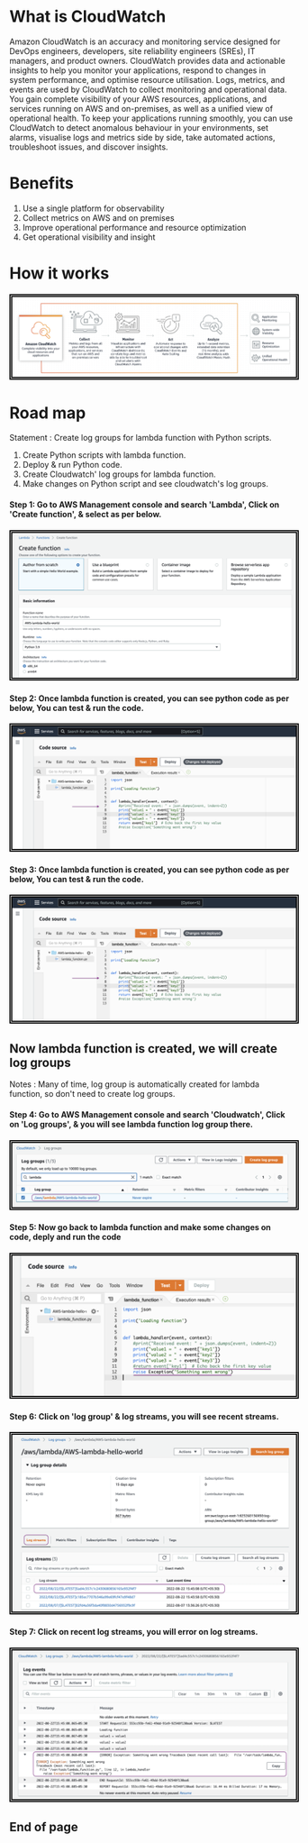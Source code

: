 # What is CloudWatch

Amazon CloudWatch is an accuracy and monitoring service designed for DevOps engineers, developers, site reliability engineers (SREs), IT managers, and product owners. CloudWatch provides data and actionable insights to help you monitor your applications, respond to changes in system performance, and optimise resource utilisation. Logs, metrics, and events are used by CloudWatch to collect monitoring and operational data. You gain complete visibility of your AWS resources, applications, and services running on AWS and on-premises, as well as a unified view of operational health. To keep your applications running smoothly, you can use CloudWatch to detect anomalous behaviour in your environments, set alarms, visualise logs and metrics side by side, take automated actions, troubleshoot issues, and discover insights.

# Benefits 
1) Use a single platform for observability  
2) Collect metrics on AWS and on premises 
3) Improve operational performance and resource optimization 
4) Get operational visibility and insight

# How it works
####
<img src="/AWS CloudWatch/Images/AWS Cloudwatch 6.png" width="auto" height="auto" style="border:5px double black;"
     alt="Application Load Balancer"
     style="float: left; margin-right: 6px;" />
####

# Road map

Statement : Create log groups for lambda function with Python scripts.

1) Create Python scripts with lambda function.
2) Deploy & run Python code.
3) Create Cloudwatch' log groups for lambda function.
4) Make changes on Python script and see cloudwatch's log groups.


#### Step 1: Go to AWS Management console and search 'Lambda', Click on 'Create function', & select as per below.
####
<img src="/AWS CloudWatch/Images/AWS Cloudwatch 9.png" width="auto" height="auto" style="border:5px double black;"
     alt="Application Load Balancer"
     style="float: left; margin-right: 6px;" />
####

#### Step 2: Once lambda function is created, you can see python code as per below, You can test & run the code.
####
<img src="/AWS CloudWatch/Images/AWS Cloudwatch 1.png" width="auto" height="auto" style="border:5px double black;"
     alt="Application Load Balancer"
     style="float: left; margin-right: 6px;" />
####

#### Step 3: Once lambda function is created, you can see python code as per below, You can test & run the code.
####
<img src="/AWS CloudWatch/Images/AWS Cloudwatch 1.png" width="auto" height="auto" style="border:5px double black;"
     alt="Application Load Balancer"
     style="float: left; margin-right: 6px;" />
####

## Now lambda function is created, we will create log groups ##
Notes : Many of time, log group is automatically created for lambda function, so don't need to create log groups.

#### Step 4: Go to AWS Management console and search 'Cloudwatch', Click on 'Log groups', & you will see lambda function log group there.
####
<img src="/AWS CloudWatch/Images/AWS Cloudwatch 2.png" width="auto" height="auto" style="border:5px double black;"
     alt="Application Load Balancer"
     style="float: left; margin-right: 6px;" />
####

#### Step 5: Now go back to lambda function and make some changes on code, deply and run the code
####
<img src="/AWS CloudWatch/Images/AWS Cloudwatch 3.png" width="auto" height="auto" style="border:5px double black;"
     alt="Application Load Balancer"
     style="float: left; margin-right: 6px;" />
####

#### Step 6: Click on 'log group' & log streams, you will see recent streams.
####
<img src="/AWS CloudWatch/Images/AWS Cloudwatch 4.png" width="auto" height="auto" style="border:5px double black;"
     alt="Application Load Balancer"
     style="float: left; margin-right: 6px;" />
####

#### Step 7: Click on recent log streams, you will error on log streams.
####
<img src="/AWS CloudWatch/Images/AWS Cloudwatch 5.png" width="auto" height="auto" style="border:5px double black;"
     alt="Application Load Balancer"
     style="float: left; margin-right: 6px;" />
####

## End of page ##
